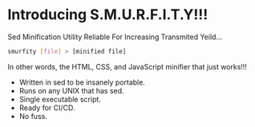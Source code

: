 # Introducing S.M.U.R.F.I.T.Y!!!
Sed Minification Utility Reliable For Increasing Transmited Yeild...

```bash
smurfity [file] > [minified file]
```

In other words, the HTML, CSS, and JavaScript minifier that just works!!!

- Written in sed to be insanely portable.
- Runs on any UNIX that has sed.
- Single executable script.
- Ready for CI/CD.
- No fuss.
